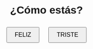 <!DOCTYPE html>
<html lang="es">
<head>
<script async src="https://pagead2.googlesyndication.com/pagead/js/adsbygoogle.js?client=ca-pub-6097334991137618"
     crossorigin="anonymous"></script>
  <meta charset="UTF-8">
  <title>¿Cómo estás?</title>
  <style>
    body {
      font-family: Arial, sans-serif;
      text-align: center;
      margin-top: 100px;
    }
    #respuesta {
      display: none;
      margin-top: 30px;
    }
    img {
      max-width: 300px;
      margin-top: 20px;
    }
    button {
      padding: 10px 20px;
      margin: 10px;
      font-size: 16px;
      cursor: pointer;
    }
  </style>
</head>
<body>

  <h1>¿Cómo estás?</h1>

  <button onclick="mostrarRespuesta('feliz')">FELIZ</button>
  <button onclick="mostrarRespuesta('triste')">TRISTE</button>

  <div id="respuesta">
    <h2>Escucha esto</h2>
    <img id="albumImagen" src="" alt="Álbum">
  </div>

  <script>
    function mostrarRespuesta(estado) {
      const imagen = document.getElementById('albumImagen');
      const respuestaDiv = document.getElementById('respuesta');

      if (estado === 'feliz') {
        imagen.src = "https://media.giphy.com/media/l4FGzQdu1a2f1gWlS/giphy.gif"; // Canción Animal GIF
      } else if (estado === 'triste') {
        imagen.src = "https://media.giphy.com/media/l3q2K5jinAlChoCLS/giphy.gif"; // Bocanada GIF
      }

      respuestaDiv.style.display = 'block';
    }
  </script>

</body>
</html>
